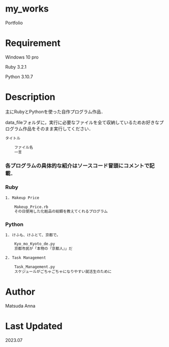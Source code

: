 # **my_works**

Portfolio

# Requirement
Windows 10 pro

Ruby 3.2.1

Python 3.10.7


# Description

主にRubyとPythonを使った自作プログラム作品．

data_fileフォルダに，実行に必要なファイルを全て収納しているためお好きなプログラム作品をそのまま実行してください．

```bash
タイトル

    ファイル名
    一言
```

### **各プログラムの具体的な紹介はソースコード冒頭にコメントで記載．**


### **Ruby**

```bash
1. Makeup Price

    Makeup_Price.rb
    その日使用した化粧品の総額を教えてくれるプログラム
```

### **Python**

```bash
1. けふも、けふとて、京都で。

    Kyo_mo_Kyoto_de.py
    京都市民が「本物の『京都人』」だ

2. Task Management

    Task_Management.py
    スケジュールがごちゃごちゃになりやすい就活生のために
```

# Author

Matsuda Anna

# Last Updated

2023.07
